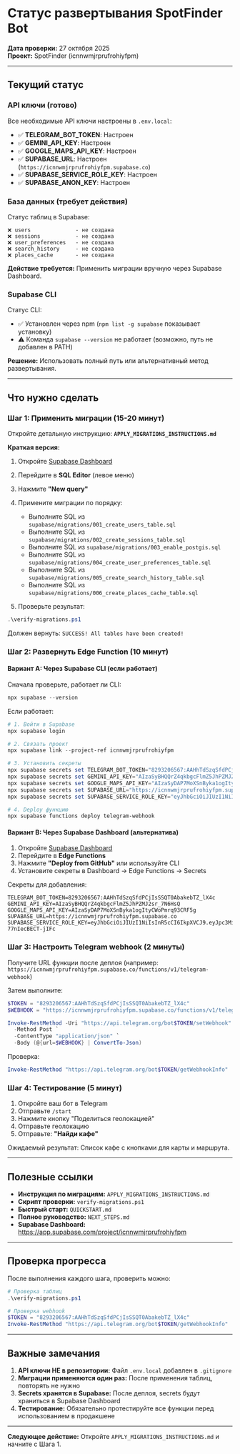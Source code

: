 # Статус развертывания SpotFinder Bot

**Дата проверки:** 27 октября 2025  
**Проект:** SpotFinder (icnnwmjrprufrohiyfpm)

---

## Текущий статус

### API ключи (готово)

Все необходимые API ключи настроены в `.env.local`:

- ✅ **TELEGRAM_BOT_TOKEN**: Настроен
- ✅ **GEMINI_API_KEY**: Настроен
- ✅ **GOOGLE_MAPS_API_KEY**: Настроен
- ✅ **SUPABASE_URL**: Настроен (`https://icnnwmjrprufrohiyfpm.supabase.co`)
- ✅ **SUPABASE_SERVICE_ROLE_KEY**: Настроен
- ✅ **SUPABASE_ANON_KEY**: Настроен

### База данных (требует действия)

Статус таблиц в Supabase:

```
❌ users              - не создана
❌ sessions           - не создана
❌ user_preferences   - не создана
❌ search_history     - не создана
❌ places_cache       - не создана
```

**Действие требуется:** Применить миграции вручную через Supabase Dashboard.

### Supabase CLI

Статус CLI:
- ✅ Установлен через npm (`npm list -g supabase` показывает установку)
- ⚠️  Команда `supabase --version` не работает (возможно, путь не добавлен в PATH)

**Решение:** Использовать полный путь или альтернативный метод развертывания.

---

## Что нужно сделать

### Шаг 1: Применить миграции (15-20 минут)

Откройте детальную инструкцию: **`APPLY_MIGRATIONS_INSTRUCTIONS.md`**

**Краткая версия:**

1. Откройте [Supabase Dashboard](https://app.supabase.com/project/icnnwmjrprufrohiyfpm)
2. Перейдите в **SQL Editor** (левое меню)
3. Нажмите **"New query"**
4. Примените миграции по порядку:
   - Выполните SQL из `supabase/migrations/001_create_users_table.sql`
   - Выполните SQL из `supabase/migrations/002_create_sessions_table.sql`
   - Выполните SQL из `supabase/migrations/003_enable_postgis.sql`
   - Выполните SQL из `supabase/migrations/004_create_user_preferences_table.sql`
   - Выполните SQL из `supabase/migrations/005_create_search_history_table.sql`
   - Выполните SQL из `supabase/migrations/006_create_places_cache_table.sql`

5. Проверьте результат:
```powershell
.\verify-migrations.ps1
```

Должен вернуть: `SUCCESS! All tables have been created!`

### Шаг 2: Развернуть Edge Function (10 минут)

#### Вариант A: Через Supabase CLI (если работает)

Сначала проверьте, работает ли CLI:

```powershell
npx supabase --version
```

Если работает:

```powershell
# 1. Войти в Supabase
npx supabase login

# 2. Связать проект
npx supabase link --project-ref icnnwmjrprufrohiyfpm

# 3. Установить секреты
npx supabase secrets set TELEGRAM_BOT_TOKEN="8293206567:AAHhTdSzqSfdPCjIsSSQT0AbakebTZ_lX4c"
npx supabase secrets set GEMINI_API_KEY="AIzaSyBHQQrZ4qkbgcFlmZ5JhPZMJ2sr_7N6HsQ"
npx supabase secrets set GOOGLE_MAPS_API_KEY="AIzaSyDAP7MoXSnByka1ogItyCWoPmrq93CRF5g"
npx supabase secrets set SUPABASE_URL="https://icnnwmjrprufrohiyfpm.supabase.co"
npx supabase secrets set SUPABASE_SERVICE_ROLE_KEY="eyJhbGciOiJIUzI1NiIsInR5cCI6IkpXVCJ9.eyJpc3MiOiJzdXBhYmFzZSIsInJlZiI6Imljbm53bWpycHJ1ZnJvaGl5ZnBtIiwicm9sZSI6InNlcnZpY2Vfcm9sZSIsImlhdCI6MTc2MTU3ODI4NSwiZXhwIjoyMDc3MTU0Mjg1fQ.IfQ3P_k0yGQhN38dyu4IrY3WGuN-77nIecBECT-jIFc"

# 4. Deploy функцию
npx supabase functions deploy telegram-webhook
```

#### Вариант B: Через Supabase Dashboard (альтернатива)

1. Откройте [Supabase Dashboard](https://app.supabase.com/project/icnnwmjrprufrohiyfpm/edge-functions)
2. Перейдите в **Edge Functions**
3. Нажмите **"Deploy from GitHub"** или используйте CLI
4. Установите секреты в Dashboard → Edge Functions → Secrets

Секреты для добавления:
```
TELEGRAM_BOT_TOKEN=8293206567:AAHhTdSzqSfdPCjIsSSQT0AbakebTZ_lX4c
GEMINI_API_KEY=AIzaSyBHQQrZ4qkbgcFlmZ5JhPZMJ2sr_7N6HsQ
GOOGLE_MAPS_API_KEY=AIzaSyDAP7MoXSnByka1ogItyCWoPmrq93CRF5g
SUPABASE_URL=https://icnnwmjrprufrohiyfpm.supabase.co
SUPABASE_SERVICE_ROLE_KEY=eyJhbGciOiJIUzI1NiIsInR5cCI6IkpXVCJ9.eyJpc3MiOiJzdXBhYmFzZSIsInJlZiI6Imljbm53bWpycHJ1ZnJvaGl5ZnBtIiwicm9sZSI6InNlcnZpY2Vfcm9sZSIsImlhdCI6MTc2MTU3ODI4NSwiZXhwIjoyMDc3MTU0Mjg1fQ.IfQ3P_k0yGQhN38dyu4IrY3WGuN-77nIecBECT-jIFc
```

### Шаг 3: Настроить Telegram webhook (2 минуты)

Получите URL функции после деплоя (например: `https://icnnwmjrprufrohiyfpm.supabase.co/functions/v1/telegram-webhook`)

Затем выполните:

```powershell
$TOKEN = "8293206567:AAHhTdSzqSfdPCjIsSSQT0AbakebTZ_lX4c"
$WEBHOOK = "https://icnnwmjrprufrohiyfpm.supabase.co/functions/v1/telegram-webhook"

Invoke-RestMethod -Uri "https://api.telegram.org/bot$TOKEN/setWebhook" `
  -Method Post `
  -ContentType "application/json" `
  -Body (@{url=$WEBHOOK} | ConvertTo-Json)
```

Проверка:

```powershell
Invoke-RestMethod "https://api.telegram.org/bot$TOKEN/getWebhookInfo"
```

### Шаг 4: Тестирование (5 минут)

1. Откройте ваш бот в Telegram
2. Отправьте `/start`
3. Нажмите кнопку "Поделиться геолокацией"
4. Отправьте геолокацию
5. Отправьте: **"Найди кафе"**

Ожидаемый результат: Список кафе с кнопками для карты и маршрута.

---

## Полезные ссылки

- **Инструкция по миграциям:** `APPLY_MIGRATIONS_INSTRUCTIONS.md`
- **Скрипт проверки:** `verify-migrations.ps1`
- **Быстрый старт:** `QUICKSTART.md`
- **Полное руководство:** `NEXT_STEPS.md`
- **Supabase Dashboard:** https://app.supabase.com/project/icnnwmjrprufrohiyfpm

---

## Проверка прогресса

После выполнения каждого шага, проверить можно:

```powershell
# Проверка таблиц
.\verify-migrations.ps1

# Проверка webhook
$TOKEN = "8293206567:AAHhTdSzqSfdPCjIsSSQT0AbakebTZ_lX4c"
Invoke-RestMethod "https://api.telegram.org/bot$TOKEN/getWebhookInfo"
```

---

## Важные замечания

1. **API ключи НЕ в репозитории:** Файл `.env.local` добавлен в `.gitignore`
2. **Миграции применяются один раз:** После применения таблиц, повторять не нужно
3. **Secrets хранятся в Supabase:** После деплоя, secrets будут храниться в Supabase Dashboard
4. **Тестирование:** Обязательно протестируйте все функции перед использованием в продакшене

---

**Следующее действие:** Откройте `APPLY_MIGRATIONS_INSTRUCTIONS.md` и начните с Шага 1.

